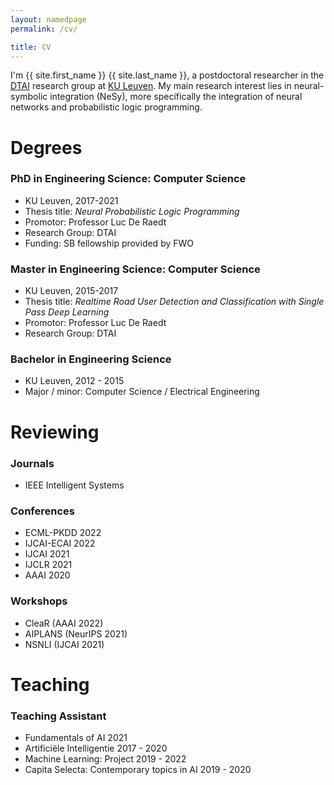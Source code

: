 ```yaml
---
layout: namedpage
permalink: /cv/

title: CV
---
```

I'm {{ site.first_name }} {{ site.last_name }}, a postdoctoral researcher in the <a href="https://dtai.cs.kuleuven.be/" target="_blank">DTAI</a> research group at <a href="https://www.kuleuven.be/kuleuven/" target="_blank">KU Leuven</a>. My main research interest lies in neural-symbolic integration (NeSy), more specifically the integration of neural networks and probabilistic logic programming.

# Degrees

### PhD in Engineering Science: Computer Science
- KU Leuven, 2017-2021
- Thesis title: *Neural Probabilistic Logic Programming*
- Promotor: Professor Luc De Raedt
- Research Group: DTAI
- Funding: SB fellowship provided by FWO

### Master in Engineering Science: Computer Science
- KU Leuven, 2015-2017
- Thesis title: *Realtime Road User Detection and Classification with Single Pass Deep Learning*
- Promotor: Professor Luc De Raedt
- Research Group: DTAI

### Bachelor in Engineering Science
- KU Leuven, 2012 - 2015
- Major / minor: Computer Science / Electrical Engineering

# Reviewing

### Journals
 - IEEE Intelligent Systems

### Conferences
- ECML-PKDD 2022
- IJCAI-ECAI 2022
- IJCAI 2021
- IJCLR 2021
- AAAI 2020

### Workshops

- CleaR (AAAI 2022)
- AIPLANS (NeurIPS 2021)
- NSNLI (IJCAI 2021)

# Teaching

### Teaching Assistant

 - Fundamentals of AI 2021
 - Artificiële Intelligentie  2017 - 2020
 - Machine Learning: Project 2019 - 2022
 - Capita Selecta: Contemporary topics in AI 2019 - 2020
